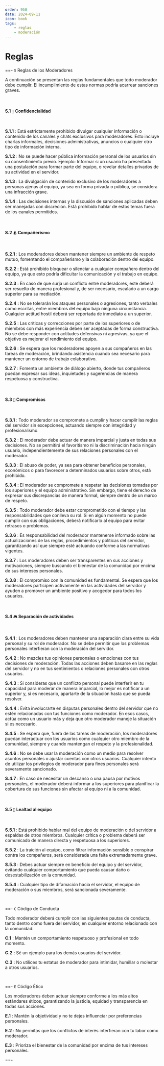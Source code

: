 ```yaml
---
order: 950
date: 2024-09-11
icon: book
tags:
    - reglas
    - moderación
---
```


# Reglas

==- `S` Reglas de los Moderadores

A continuación se presentan las reglas fundamentales que todo moderador debe cumplir. El incumplimiento de estas normas podría acarrear sanciones graves.

<br>

#### S.1 `🔐` Confidencialidad

<br>

**S.1.1**
:   Está estrictamente prohibido divulgar cualquier información o contenido de los canales y chats exclusivos para moderadores. Esto incluye charlas informales, decisiones administrativas, anuncios o cualquier otro tipo de información interna.

**S.1.2**
:   No se puede hacer pública información personal de los usuarios sin su consentimiento previo. Ejemplo: Informar si un usuario ha presentado una postulación para formar parte del equipo, o revelar detalles privados de su actividad en el servidor.

**S.1.3**
:   La divulgación de contenido exclusivo de los moderadores a personas ajenas al equipo, ya sea en forma privada o pública, se considera una infracción grave.

**S.1.4**
:   Las decisiones internas y la discusión de sanciones aplicadas deben ser manejadas con discreción. Está prohibido hablar de estos temas fuera de los canales permitidos.

<br>

#### S.2 `🫂` Compañerismo

<br>

**S.2.1**
:   Los moderadores deben mantener siempre un ambiente de respeto mutuo, fomentando el compañerismo y la colaboración dentro del equipo.

**S.2.2**
:   Está prohibido bloquear o silenciar a cualquier compañero dentro del equipo, ya que esto podría dificultar la comunicación y el trabajo en equipo.

**S.2.3**
:   En caso de que surja un conflicto entre moderadores, este deberá ser resuelto de manera profesional y, de ser necesario, escalado a un cargo superior para su mediación.

**S.2.4**
:   No se tolerarán los ataques personales o agresiones, tanto verbales como escritas, entre miembros del equipo bajo ninguna circunstancia. Cualquier actitud hostil deberá ser reportada de inmediato a un superior.

**S.2.5**
:   Las críticas y correcciones por parte de los superiores o de miembros con más experiencia deben ser aceptadas de forma constructiva. No se debe responder con actitudes defensivas ni agresivas, ya que el objetivo es mejorar el rendimiento del equipo.

**S.2.6**
:   Se espera que los moderadores apoyen a sus compañeros en las tareas de moderación, brindando asistencia cuando sea necesario para mantener un entorno de trabajo colaborativo.

**S.2.7**
:   Fomenta un ambiente de diálogo abierto, donde tus compañeros puedan expresar sus ideas, inquietudes y sugerencias de manera respetuosa y constructiva.

<br>

#### S.3 `🤝` Compromisos

<br>

**S.3.1**
:   Todo moderador se compromete a cumplir y hacer cumplir las reglas del servidor sin excepciones, actuando siempre con integridad y profesionalismo.

**S.3.2**
:   El moderador debe actuar de manera imparcial y justa en todas sus decisiones. No se permitirá el favoritismo ni la discriminación hacia ningún usuario, independientemente de sus relaciones personales con el moderador.

**S.3.3**
:   El abuso de poder, ya sea para obtener beneficios personales, económicos o para favorecer a determinados usuarios sobre otros, está prohibido.

**S.3.4**
:   El moderador se compromete a respetar las decisiones tomadas por los superiores y el equipo administrativo. Sin embargo, tiene el derecho de expresar sus discrepancias de manera formal, siempre dentro de un marco de respeto.

**S.3.5**
:   Todo moderador debe estar comprometido con el tiempo y las responsabilidades que conlleva su rol. Si en algún momento no puede cumplir con sus obligaciones, deberá notificarlo al equipo para evitar retrasos o problemas.

**S.3.6**
:   Es responsabilidad del moderador mantenerse informado sobre las actualizaciones de las reglas, procedimientos y políticas del servidor, garantizando así que siempre esté actuando conforme a las normativas vigentes.

**S.3.7**
:   Los moderadores deben ser transparentes en sus acciones y motivaciones, siempre buscando el bienestar de la comunidad por encima de sus intereses personales.

**S.3.8**
:   El compromiso con la comunidad es fundamental. Se espera que los moderadores participen activamente en las actividades del servidor y ayuden a promover un ambiente positivo y acogedor para todos los usuarios.

<br>

#### S.4 `🎮` Separación de actividades

<br>

**S.4.1**
:   Los moderadores deben mantener una separación clara entre su vida personal y su rol de moderador. No se debe permitir que los problemas personales interfieran con la moderación del servidor.

**S.4.2**
:   No mezcles tus opiniones personales o emociones con tus decisiones de moderación. Todas las acciones deben basarse en las reglas del servidor y no en tus sentimientos o relaciones personales con otros usuarios.

**S.4.3**
:   Si consideras que un conflicto personal puede interferir en tu capacidad para moderar de manera imparcial, lo mejor es notificar a un superior y, si es necesario, apartarte de la situación hasta que se pueda resolver.

**S.4.4**
:   Evita involucrarte en disputas personales dentro del servidor que no estén relacionadas con tus funciones como moderador. En esos casos, actúa como un usuario más y deja que otro moderador maneje la situación si es necesario.

**S.4.5**
:   Se espera que, fuera de las tareas de moderación, los moderadores puedan interactuar con los usuarios como cualquier otro miembro de la comunidad, siempre y cuando mantengan el respeto y la profesionalidad.

**S.4.6**
:   No se debe usar la moderación como un medio para resolver asuntos personales o ajustar cuentas con otros usuarios. Cualquier intento de utilizar los privilegios de moderador para fines personales será severamente sancionado.

**S.4.7**
:   En caso de necesitar un descanso o una pausa por motivos personales, el moderador deberá informar a los superiores para planificar la cobertura de sus funciones sin afectar al equipo ni a la comunidad.



<br>

#### S.5 `🤫` Lealtad al equipo

<br>

**S.5.1**
:   Está prohibido hablar mal del equipo de moderación o del servidor a espaldas de otros miembros. Cualquier crítica o problema deberá ser comunicado de manera directa y respetuosa a los superiores.

**S.5.2**
:   La traición al equipo, como filtrar información sensible o conspirar contra los compañeros, será considerada una falta extremadamente grave.

**S.5.3**
:   Debes actuar siempre en beneficio del equipo y del servidor, evitando cualquier comportamiento que pueda causar daño o desestabilización en la comunidad.

**S.5.4**
:   Cualquier tipo de difamación hacia el servidor, el equipo de moderación o sus miembros, será sancionada severamente.

<br>

==- `C` Código de Conducta

Todo moderador deberá cumplir con las siguientes pautas de conducta, tanto dentro como fuera del servidor, en cualquier entorno relacionado con la comunidad.

**C.1**
:   Mantén un comportamiento respetuoso y profesional en todo momento.

**C.2**
:   Sé un ejemplo para los demás usuarios del servidor.

**C.3**
:   No utilices tu estatus de moderador para intimidar, humillar o molestar a otros usuarios.

<br>

==- `E` Código Ético

Los moderadores deben actuar siempre conforme a los más altos estándares éticos, garantizando la justicia, equidad y transparencia en todas sus acciones.

**E.1**
:   Mantén la objetividad y no te dejes influenciar por preferencias personales.

**E.2**
:   No permitas que los conflictos de interés interfieran con tu labor como moderador.

**E.3**
:   Prioriza el bienestar de la comunidad por encima de tus intereses personales.

==-